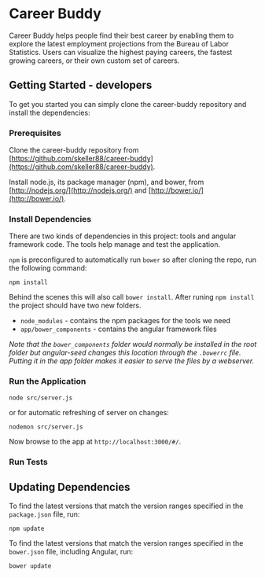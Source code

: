 # Career Buddy

Career Buddy helps people find their best career by enabling them to explore the latest employment projections from the Bureau of Labor Statistics. Users can visualize the highest paying careers, the fastest growing careers, or their own custom set of careers.  

## Getting Started - developers 

To get you started you can simply clone the career-buddy repository and install the dependencies:

### Prerequisites

Clone the career-buddy repository from [https://github.com/skeller88/career-buddy](https://github.com/skeller88/career-buddy).

Install node.js, its package manager (npm), and bower, from [http://nodejs.org/](http://nodejs.org/) and [http://bower.io/](http://bower.io/).

### Install Dependencies

There are two kinds of dependencies in this project: tools and angular framework code.  The tools help manage and test the application.

 `npm` is preconfigured to automatically run `bower` so after cloning the repo, run the following command:

```
npm install
```

Behind the scenes this will also call `bower install`.  After runing `npm install` the project should have two new folders.

* `node_modules` - contains the npm packages for the tools we need
* `app/bower_components` - contains the angular framework files

*Note that the `bower_components` folder would normally be installed in the root folder but angular-seed changes this location through the `.bowerrc` file.  Putting it in the app folder makes it easier to serve the files by a webserver.*

### Run the Application

```
node src/server.js
```

or for automatic refreshing of server on changes:

```
nodemon src/server.js
```

Now browse to the app at `http://localhost:3000/#/`.

### Run Tests


## Updating Dependencies
To find the latest versions that match the version ranges specified in the `package.json` file, run: 

```
npm update
```

To find the latest versions that match the version ranges specified in the `bower.json` file, including Angular, run:

```
bower update
```
